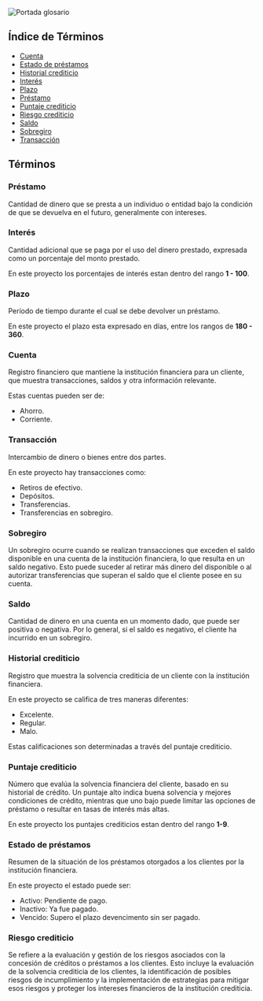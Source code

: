 ![Portada glosario](https://private-user-images.githubusercontent.com/138232526/331761339-349cce73-741f-47ea-9410-76c53d46b7a2.png?jwt=eyJhbGciOiJIUzI1NiIsInR5cCI6IkpXVCJ9.eyJpc3MiOiJnaXRodWIuY29tIiwiYXVkIjoicmF3LmdpdGh1YnVzZXJjb250ZW50LmNvbSIsImtleSI6ImtleTUiLCJleHAiOjE3MTYxNDY2NzAsIm5iZiI6MTcxNjE0NjM3MCwicGF0aCI6Ii8xMzgyMzI1MjYvMzMxNzYxMzM5LTM0OWNjZTczLTc0MWYtNDdlYS05NDEwLTc2YzUzZDQ2YjdhMi5wbmc_WC1BbXotQWxnb3JpdGhtPUFXUzQtSE1BQy1TSEEyNTYmWC1BbXotQ3JlZGVudGlhbD1BS0lBVkNPRFlMU0E1M1BRSzRaQSUyRjIwMjQwNTE5JTJGdXMtZWFzdC0xJTJGczMlMkZhd3M0X3JlcXVlc3QmWC1BbXotRGF0ZT0yMDI0MDUxOVQxOTE5MzBaJlgtQW16LUV4cGlyZXM9MzAwJlgtQW16LVNpZ25hdHVyZT0wMWZkNmExNzg4Mjg2OWEwNzVjNTI0NzZmYTRlMTk0OGEwMWQ2NThkZWNhMjljYjg4MTQ5NDJkZjhiNzRjZGM1JlgtQW16LVNpZ25lZEhlYWRlcnM9aG9zdCZhY3Rvcl9pZD0wJmtleV9pZD0wJnJlcG9faWQ9MCJ9.jnwJiwihQjRRyl7XWB-B6JuWCSrHmAgbeH3Z0xLUP98)

## Índice de Términos
- [Cuenta](#cuenta)
- [Estado de préstamos](#estado-de-préstamos)
- [Historial crediticio](#historial-crediticio)
- [Interés](#interés)
- [Plazo](#plazo)
- [Préstamo](#préstamo)
- [Puntaje crediticio](#puntaje-crediticio)
- [Riesgo crediticio](#riesgo-crediticio)
- [Saldo](#saldo)
- [Sobregiro](#sobregiro)
- [Transacción](#transacción)

## Términos

### Préstamo
Cantidad de dinero que se presta a un individuo o entidad bajo la condición de que se devuelva en el futuro, generalmente con
intereses.

### Interés
Cantidad adicional que se paga por el uso del dinero prestado, expresada como un porcentaje del monto prestado.

En este proyecto los porcentajes de interés estan dentro del rango **1 - 100**.

### Plazo
Período de tiempo durante el cual se debe devolver un préstamo.

En este proyecto el plazo esta expresado en días, entre los rangos de **180 - 360**.

### Cuenta
Registro financiero que mantiene la institución financiera para un cliente, que muestra transacciones, saldos y otra
información relevante.

Estas cuentas pueden ser de:
- Ahorro.
- Corriente.

### Transacción
Intercambio de dinero o bienes entre dos partes.

En este proyecto hay transacciones como:
- Retiros de efectivo.
- Depósitos.
- Transferencias.
- Transferencias en sobregiro.

### Sobregiro
Un sobregiro ocurre cuando se realizan transacciones que exceden el saldo disponible en una cuenta de la institución financiera, lo que resulta en un saldo negativo. Esto puede suceder al retirar más dinero del disponible o al autorizar
transferencias que superan el saldo que el cliente posee en su cuenta.


### Saldo
Cantidad de dinero en una cuenta en un momento dado, que puede ser positiva o negativa. Por lo general, si el saldo es
negativo, el cliente ha incurrido en un sobregiro.

### Historial crediticio
Registro que muestra la solvencia crediticia de un cliente con la institución financiera.

En este proyecto se califica de tres maneras diferentes:
- Excelente.
- Regular.
- Malo.
  
Estas calificaciones son determinadas a través del puntaje crediticio.

### Puntaje crediticio
Número que evalúa la solvencia financiera del cliente, basado en su historial de crédito. Un puntaje alto indica buena solvencia y mejores condiciones de crédito, mientras que uno bajo puede limitar las opciones de préstamo o resultar en tasas de interés más altas.

En este proyecto los puntajes crediticios estan dentro del rango **1-9**.

### Estado de préstamos
Resumen de la situación de los préstamos otorgados a los clientes por la institución financiera.

En este proyecto el estado puede ser:

- Activo: Pendiente de pago.
- Inactivo: Ya fue pagado.
- Vencido: Supero el plazo devencimento sin ser pagado.


### Riesgo crediticio
Se refiere a la evaluación y gestión de los riesgos asociados con la concesión de créditos o préstamos a los clientes. Esto incluye la evaluación de la solvencia crediticia de los clientes, la identificación de posibles riesgos de incumplimiento y la implementación de estrategias para mitigar esos riesgos y proteger los intereses financieros de la institución crediticia.






